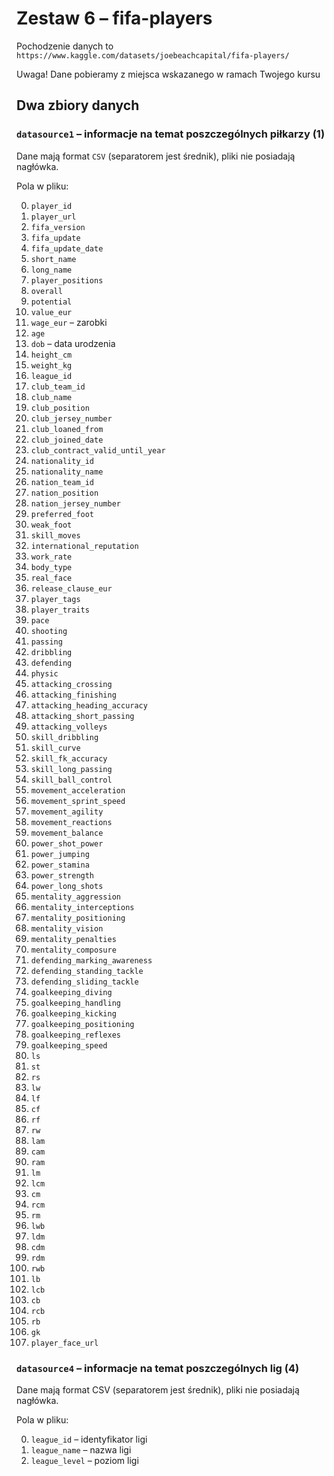 # Zestaw 6 – fifa-players

Pochodzenie danych to `https://www.kaggle.com/datasets/joebeachcapital/fifa-players/`

Uwaga! Dane pobieramy z miejsca wskazanego w ramach Twojego kursu

## Dwa zbiory danych

### `datasource1` – informacje na temat poszczególnych piłkarzy (1)

Dane mają format `CSV` (separatorem jest średnik), pliki nie posiadają nagłówka.

Pola w pliku:

0. `player_id`
1. `player_url`
2. `fifa_version`
3. `fifa_update`
4. `fifa_update_date`
5. `short_name`
6. `long_name`
7. `player_positions`
8. `overall`
9. `potential`
10. `value_eur`
11. `wage_eur` – zarobki
12. `age`
13. `dob` – data urodzenia
14. `height_cm`
15. `weight_kg`
16. `league_id`
17. `club_team_id`
18. `club_name`
19. `club_position`
20. `club_jersey_number`
21. `club_loaned_from`
22. `club_joined_date`
23. `club_contract_valid_until_year`
24. `nationality_id`
25. `nationality_name`
26. `nation_team_id`
27. `nation_position`
28. `nation_jersey_number`
29. `preferred_foot`
30. `weak_foot`
31. `skill_moves`
32. `international_reputation`
33. `work_rate`
34. `body_type`
35. `real_face`
36. `release_clause_eur`
37. `player_tags`
38. `player_traits`
39. `pace`
40. `shooting`
41. `passing`
42. `dribbling`
43. `defending`
44. `physic`
45. `attacking_crossing`
46. `attacking_finishing`
47. `attacking_heading_accuracy`
48. `attacking_short_passing`
49. `attacking_volleys`
50. `skill_dribbling`
51. `skill_curve`
52. `skill_fk_accuracy`
53. `skill_long_passing`
54. `skill_ball_control`
55. `movement_acceleration`
56. `movement_sprint_speed`
57. `movement_agility`
58. `movement_reactions`
59. `movement_balance`
60. `power_shot_power`
61. `power_jumping`
62. `power_stamina`
63. `power_strength`
64. `power_long_shots`
65. `mentality_aggression`
66. `mentality_interceptions`
67. `mentality_positioning`
68. `mentality_vision`
69. `mentality_penalties`
70. `mentality_composure`
71. `defending_marking_awareness`
72. `defending_standing_tackle`
73. `defending_sliding_tackle`
74. `goalkeeping_diving`
75. `goalkeeping_handling`
76. `goalkeeping_kicking`
77. `goalkeeping_positioning`
78. `goalkeeping_reflexes`
79. `goalkeeping_speed`
80. `ls`
81. `st`
82. `rs`
83. `lw`
84. `lf`
85. `cf`
86. `rf`
87. `rw`
88. `lam`
89. `cam`
90. `ram`
91. `lm`
92. `lcm`
93. `cm`
94. `rcm`
95. `rm`
96. `lwb`
97. `ldm`
98. `cdm`
99. `rdm`
100. `rwb`
101. `lb`
102. `lcb`
103. `cb`
104. `rcb`
105. `rb`
106. `gk`
107. `player_face_url`


### `datasource4` – informacje na temat poszczególnych lig (4)

Dane mają format CSV (separatorem jest średnik), pliki nie posiadają nagłówka.

Pola w pliku:

0. `league_id` – identyfikator ligi
1. `league_name` – nazwa ligi
2. `league_level` – poziom ligi
